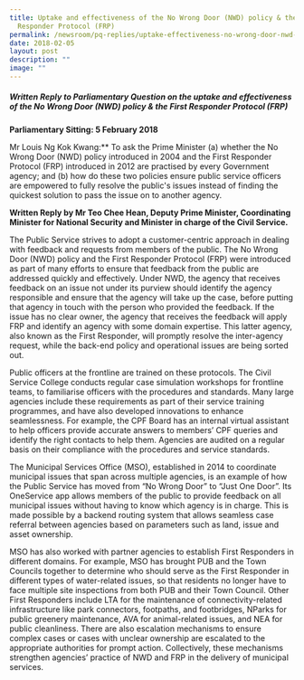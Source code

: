 ```yaml
---
title: Uptake and effectiveness of the No Wrong Door (NWD) policy & the First
  Responder Protocol (FRP)
permalink: /newsroom/pq-replies/uptake-effectiveness-no-wrong-door-nwd-policy-first-responder-protocol-frp/
date: 2018-02-05
layout: post
description: ""
image: ""
---
```

##### Written Reply to Parliamentary Question on the uptake and effectiveness of the No Wrong Door (NWD) policy & the First Responder Protocol (FRP)
  
**Parliamentary Sitting: 5 February 2018**  
  
Mr Louis Ng Kok Kwang:** To ask the Prime Minister (a) whether the No Wrong Door (NWD) policy introduced in 2004 and the First Responder Protocol (FRP) introduced in 2012 are practised by every Government agency; and (b) how do these two policies ensure public service officers are empowered to fully resolve the public's issues instead of finding the quickest solution to pass the issue on to another agency.  
  
**Written Reply by Mr Teo Chee Hean, Deputy Prime Minister, Coordinating Minister for National Security and Minister in charge of the Civil Service.**  
  
The Public Service strives to adopt a customer-centric approach in dealing with feedback and requests from members of the public. The No Wrong Door (NWD) policy and the First Responder Protocol (FRP) were introduced as part of many efforts to ensure that feedback from the public are addressed quickly and effectively. Under NWD, the agency that receives feedback on an issue not under its purview should identify the agency responsible and ensure that the agency will take up the case, before putting that agency in touch with the person who provided the feedback. If the issue has no clear owner, the agency that receives the feedback will apply FRP and identify an agency with some domain expertise. This latter agency, also known as the First Responder, will promptly resolve the inter-agency request, while the back-end policy and operational issues are being sorted out.  
  
Public officers at the frontline are trained on these protocols. The Civil Service College conducts regular case simulation workshops for frontline teams, to familiarise officers with the procedures and standards. Many large agencies include these requirements as part of their service training programmes, and have also developed innovations to enhance seamlessness. For example, the CPF Board has an internal virtual assistant to help officers provide accurate answers to members’ CPF queries and identify the right contacts to help them. Agencies are audited on a regular basis on their compliance with the procedures and service standards.  
  
The Municipal Services Office (MSO), established in 2014 to coordinate municipal issues that span across multiple agencies, is an example of how the Public Service has moved from “No Wrong Door” to “Just One Door”. Its OneService app allows members of the public to provide feedback on all municipal issues without having to know which agency is in charge. This is made possible by a backend routing system that allows seamless case referral between agencies based on parameters such as land, issue and asset ownership.  
  
MSO has also worked with partner agencies to establish First Responders in different domains. For example, MSO has brought PUB and the Town Councils together to determine who should serve as the First Responder in different types of water-related issues, so that residents no longer have to face multiple site inspections from both PUB and their Town Council. Other First Responders include LTA for the maintenance of connectivity-related infrastructure like park connectors, footpaths, and footbridges, NParks for public greenery maintenance, AVA for animal-related issues, and NEA for public cleanliness. There are also escalation mechanisms to ensure complex cases or cases with unclear ownership are escalated to the appropriate authorities for prompt action. Collectively, these mechanisms strengthen agencies’ practice of NWD and FRP in the delivery of municipal services.